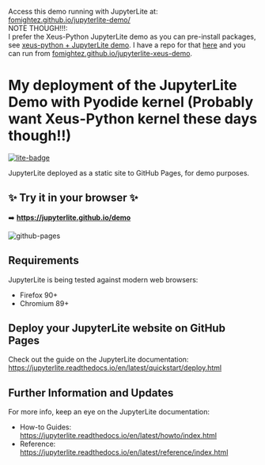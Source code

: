 Access this demo running with JupyterLite at:
[fomightez.github.io/jupyterlite-demo/](https://fomightez.github.io/jupyterlite-demo/lab/index.html)  
NOTE THOUGH!!!:  
I prefer the Xeus-Python JupyterLite demo as you can pre-install packages, see [xeus-python + JupyterLite demo](https://github.com/jupyterlite/xeus-python-demo). I have a repo for that [here](https://github.com/fomightez/jupyterlite-xeus-demo) and you can run from [fomightez.github.io/jupyterlite-xeus-demo](https://fomightez.github.io/jupyterlite-xeus-demo).

# My deployment of the JupyterLite Demo with Pyodide kernel (Probably want Xeus-Python kernel these days though!!)

[![lite-badge](https://jupyterlite.rtfd.io/en/latest/_static/badge.svg)](https://jupyterlite.github.io/demo)

JupyterLite deployed as a static site to GitHub Pages, for demo purposes.

## ✨ Try it in your browser ✨

➡️ **https://jupyterlite.github.io/demo**

![github-pages](https://user-images.githubusercontent.com/591645/120649478-18258400-c47d-11eb-80e5-185e52ff2702.gif)

## Requirements

JupyterLite is being tested against modern web browsers:

- Firefox 90+
- Chromium 89+

## Deploy your JupyterLite website on GitHub Pages

Check out the guide on the JupyterLite documentation: https://jupyterlite.readthedocs.io/en/latest/quickstart/deploy.html

## Further Information and Updates

For more info, keep an eye on the JupyterLite documentation:

- How-to Guides: https://jupyterlite.readthedocs.io/en/latest/howto/index.html
- Reference: https://jupyterlite.readthedocs.io/en/latest/reference/index.html
